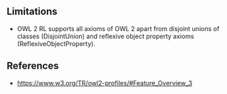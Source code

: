 

## Limitations

- OWL 2 RL supports all axioms of OWL 2 apart from disjoint unions of classes (DisjointUnion) and reflexive object property axioms (ReflexiveObjectProperty).

## References

- https://www.w3.org/TR/owl2-profiles/#Feature_Overview_3